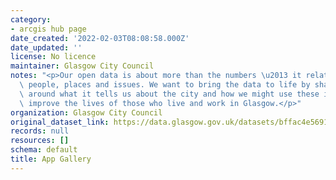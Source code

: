 ```yaml
---
category:
- arcgis hub page
date_created: '2022-02-03T08:08:58.000Z'
date_updated: ''
license: No licence
maintainer: Glasgow City Council
notes: "<p>Our open data is about more than the numbers \u2013 it relates to real\
  \ people, places and issues. We want to bring the data to life by sharing some stories\
  \ around what it tells us about the city and how we might use these insights to\
  \ improve the lives of those who live and work in Glasgow.</p>"
organization: Glasgow City Council
original_dataset_link: https://data.glasgow.gov.uk/datasets/bffac4e5691841fca72288f82bfde58e
records: null
resources: []
schema: default
title: App Gallery
---
```

